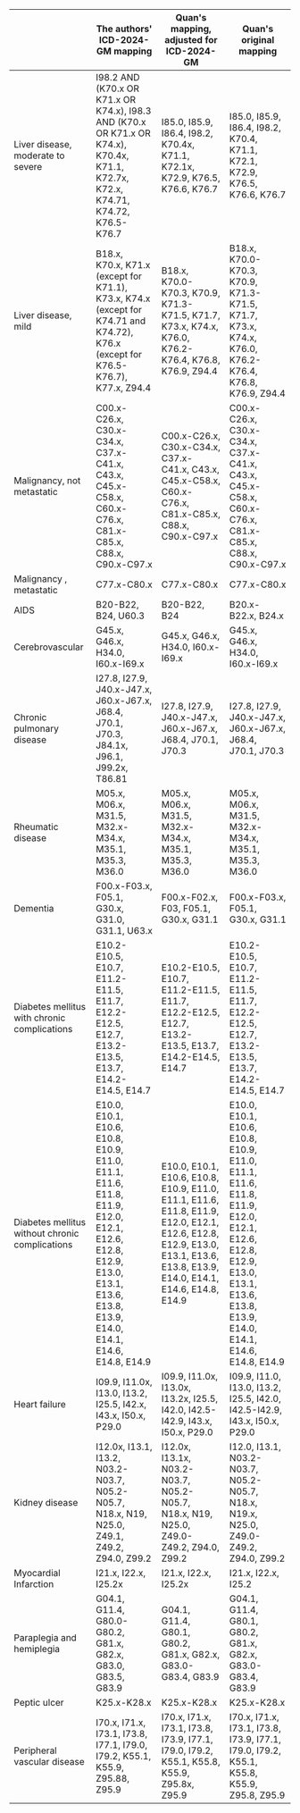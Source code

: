|                                                 | The authors' ICD-2024-GM mapping                             | Quan's mapping, adjusted for ICD-2024-GM                     | Quan's original mapping                                      |
| ----------------------------------------------- | ------------------------------------------------------------ | ------------------------------------------------------------ | ------------------------------------------------------------ |
| Liver disease, moderate to severe               | I98.2 AND (K70.x OR K71.x OR K74.x), I98.3 AND (K70.x OR K71.x OR K74.x), K70.4x, K71.1, K72.7x,  K72.x, K74.71, K74.72, K76.5-K76.7 | I85.0,  I85.9, I86.4, I98.2, K70.4x, K71.1, K72.1x, K72.9, K76.5, K76.6, K76.7 | I85.0,  I85.9, I86.4, I98.2, K70.4, K71.1, K72.1, K72.9, K76.5, K76.6, K76.7 |
| Liver disease, mild                             | B18.x, K70.x, K71.x (except for K71.1), K73.x, K74.x (except for K74.71 and K74.72), K76.x (except for K76.5-K76.7), K77.x, Z94.4 | B18.x,  K70.0-K70.3, K70.9, K71.3-K71.5, K71.7, K73.x, K74.x, K76.0, K76.2-K76.4,  K76.8, K76.9, Z94.4 | B18.x,  K70.0-K70.3, K70.9, K71.3-K71.5, K71.7, K73.x, K74.x, K76.0, K76.2-K76.4,  K76.8, K76.9, Z94.4 |
| Malignancy, not metastatic                      | C00.x-C26.x, C30.x-C34.x, C37.x- C41.x, C43.x, C45.x-C58.x, C60.x- C76.x, C81.x-C85.x, C88.x, C90.x-C97.x | C00.x-C26.x,  C30.x-C34.x, C37.x- C41.x, C43.x, C45.x-C58.x, C60.x- C76.x, C81.x-C85.x,  C88.x, C90.x-C97.x | C00.x-C26.x,  C30.x-C34.x, C37.x- C41.x, C43.x, C45.x-C58.x, C60.x- C76.x, C81.x-C85.x,  C88.x, C90.x-C97.x |
| Malignancy , metastatic                         | C77.x-C80.x                                                  | C77.x-C80.x                                                  | C77.x-C80.x                                                  |
| AIDS                                            | B20-B22, B24, U60.3                                          | B20-B22, B24                                                 | B20.x-B22.x,  B24.x                                          |
| Cerebrovascular                                 | G45.x, G46.x, H34.0, I60.x-I69.x                             | G45.x, G46.x, H34.0, I60.x-I69.x                             | G45.x,  G46.x, H34.0, I60.x-I69.x                            |
| Chronic pulmonary disease                       | I27.8, I27.9, J40.x-J47.x, J60.x-J67.x, J68.4, J70.1, J70.3, J84.1x, J96.1, J99.2x, T86.81 | I27.8,  I27.9, J40.x-J47.x, J60.x-J67.x, J68.4, J70.1, J70.3 | I27.8,  I27.9, J40.x-J47.x, J60.x-J67.x, J68.4, J70.1, J70.3 |
| Rheumatic disease                               | M05.x, M06.x, M31.5, M32.x-M34.x, M35.1, M35.3, M36.0        | M05.x,  M06.x, M31.5, M32.x-M34.x, M35.1, M35.3, M36.0       | M05.x,  M06.x, M31.5, M32.x-M34.x, M35.1, M35.3, M36.0       |
| Dementia                                        | F00.x-F03.x, F05.1, G30.x, G31.0, G31.1, U63.x               | F00.x-F02.x, F03,  F05.1, G30.x, G31.1                       | F00.x-F03.x,  F05.1, G30.x, G31.1                            |
| Diabetes mellitus with chronic complications    | E10.2-E10.5, E10.7, E11.2-E11.5, E11.7, E12.2-E12.5, E12.7, E13.2- E13.5, E13.7, E14.2-E14.5, E14.7 | E10.2-E10.5,  E10.7, E11.2-E11.5, E11.7, E12.2-E12.5, E12.7, E13.2- E13.5, E13.7,  E14.2-E14.5, E14.7 | E10.2-E10.5,  E10.7, E11.2-E11.5, E11.7, E12.2-E12.5, E12.7, E13.2- E13.5, E13.7,  E14.2-E14.5, E14.7 |
| Diabetes mellitus without chronic complications | E10.0, E10.1, E10.6, E10.8, E10.9, E11.0, E11.1, E11.6, E11.8, E11.9, E12.0, E12.1, E12.6, E12.8, E12.9, E13.0, E13.1, E13.6, E13.8, E13.9, E14.0, E14.1, E14.6, E14.8, E14.9 | E10.0, E10.1, E10.6, E10.8, E10.9, E11.0, E11.1, E11.6, E11.8, E11.9, E12.0, E12.1, E12.6, E12.8, E12.9, E13.0, E13.1, E13.6, E13.8, E13.9, E14.0, E14.1, E14.6, E14.8, E14.9 | E10.0,  E10.1, E10.6, E10.8, E10.9, E11.0, E11.1, E11.6, E11.8, E11.9, E12.0, E12.1,  E12.6, E12.8, E12.9, E13.0, E13.1, E13.6, E13.8, E13.9, E14.0, E14.1, E14.6,  E14.8, E14.9 |
| Heart failure                                   | I09.9, I11.0x, I13.0, I13.2, I25.5, I42.x, I43.x, I50.x, P29.0 | I09.9,  I11.0x, I13.0x, I13.2x, I25.5, I42.0, I42.5-I42.9, I43.x, I50.x, P29.0 | I09.9,  I11.0, I13.0, I13.2, I25.5, I42.0, I42.5-I42.9, I43.x, I50.x, P29.0 |
| Kidney disease                                  | I12.0x, I13.1, I13.2, N03.2-N03.7, N05.2-N05.7, N18.x, N19, N25.0, Z49.1, Z49.2, Z94.0, Z99.2 | I12.0x,  I13.1x, N03.2-N03.7, N05.2- N05.7, N18.x, N19, N25.0, Z49.0- Z49.2, Z94.0,  Z99.2 | I12.0,  I13.1, N03.2-N03.7, N05.2- N05.7, N18.x, N19.x, N25.0, Z49.0- Z49.2, Z94.0,  Z99.2 |
| Myocardial Infarction                           | I21.x, I22.x, I25.2x                                         | I21.x,  I22.x, I25.2x                                        | I21.x,  I22.x, I25.2                                         |
| Paraplegia and hemiplegia                       | G04.1, G11.4, G80.0-G80.2, G81.x, G82.x, G83.0, G83.5, G83.9 | G04.1,  G11.4, G80.1, G80.2, G81.x, G82.x, G83.0-G83.4, G83.9 | G04.1,  G11.4, G80.1, G80.2, G81.x, G82.x, G83.0-G83.4, G83.9 |
| Peptic ulcer                                    | K25.x-K28.x                                                  | K25.x-K28.x                                                  | K25.x-K28.x                                                  |
| Peripheral vascular disease                     | I70.x, I71.x, I73.1, I73.8, I77.1, I79.0, I79.2, K55.1, K55.9, Z95.88, Z95.9 | I70.x, I71.x, I73.1, I73.8, I73.9, I77.1, I79.0, I79.2, K55.1, K55.8, K55.9, Z95.8x, Z95.9 | I70.x, I71.x, I73.1, I73.8, I73.9, I77.1, I79.0, I79.2, K55.1, K55.8, K55.9, Z95.8, Z95.9 |
